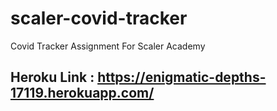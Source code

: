 # scaler-covid-tracker
Covid Tracker Assignment For Scaler Academy

## Heroku Link : https://enigmatic-depths-17119.herokuapp.com/


